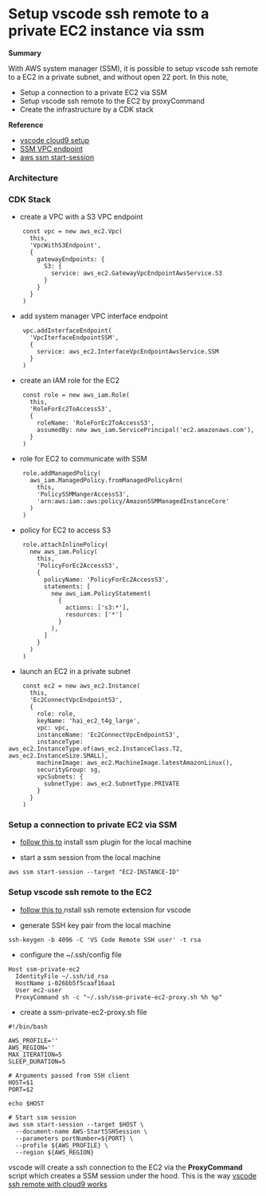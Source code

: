 # Setup vscode ssh remote to a private EC2 instance via ssm

**Summary**

With AWS system manager (SSM), it is possible to setup vscode ssh remote to a EC2 in a private subnet, and without open 22 port. In this note,

- Setup a connection to a private EC2 via SSM
- Setup vscode ssh remote to the EC2 by proxyCommand
- Create the infrastructure by a CDK stack

**Reference**

- [vscode cloud9 setup](https://aws.amazon.com/blogs/architecture/field-notes-use-aws-cloud9-to-power-your-visual-studio-code-ide/)
- [SSM VPC endpoint](https://docs.aws.amazon.com/systems-manager/latest/userguide/setup-create-vpc.html)
- [aws ssm start-session](https://docs.aws.amazon.com/cli/latest/reference/ssm/start-session.html)

### Architecture

### CDK Stack

- create a VPC with a S3 VPC endpoint

```
    const vpc = new aws_ec2.Vpc(
      this,
      'VpcWithS3Endpoint',
      {
        gatewayEndpoints: {
          S3: {
            service: aws_ec2.GatewayVpcEndpointAwsService.S3
          }
        }
      }
    )
```

- add system manager VPC interface endpoint

```
    vpc.addInterfaceEndpoint(
      'VpcIterfaceEndpointSSM',
      {
        service: aws_ec2.InterfaceVpcEndpointAwsService.SSM
      }
    )
```

- create an IAM role for the EC2

```
    const role = new aws_iam.Role(
      this,
      'RoleForEc2ToAccessS3',
      {
        roleName: 'RoleForEc2ToAccessS3',
        assumedBy: new aws_iam.ServicePrincipal('ec2.amazonaws.com'),
      }
    )
```

- role for EC2 to communicate with SSM

```
    role.addManagedPolicy(
      aws_iam.ManagedPolicy.fromManagedPolicyArn(
        this,
        'PolicySSMMangerAccessS3',
        'arn:aws:iam::aws:policy/AmazonSSMManagedInstanceCore'
      )
    )
```

- policy for EC2 to access S3

```
    role.attachInlinePolicy(
      new aws_iam.Policy(
        this,
        'PolicyForEc2AccessS3',
        {
          policyName: 'PolicyForEc2AccessS3',
          statements: [
            new aws_iam.PolicyStatement(
              {
                actions: ['s3:*'],
                resources: ['*']
              }
            ),
          ]
        }
      )
    )

```

- launch an EC2 in a private subnet

```
    const ec2 = new aws_ec2.Instance(
      this,
      'Ec2ConnectVpcEndpointS3',
      {
        role: role,
        keyName: 'hai_ec2_t4g_large',
        vpc: vpc,
        instanceName: 'Ec2ConnectVpcEndpointS3',
        instanceType: aws_ec2.InstanceType.of(aws_ec2.InstanceClass.T2, aws_ec2.InstanceSize.SMALL),
        machineImage: aws_ec2.MachineImage.latestAmazonLinux(),
        securityGroup: sg,
        vpcSubnets: {
          subnetType: aws_ec2.SubnetType.PRIVATE
        }
      }
    )
```

### Setup a connection to private EC2 via SSM

- [follow this to](https://docs.aws.amazon.com/systems-manager/latest/userguide/session-manager-working-with-install-plugin.html) install ssm plugin for the local machine

- start a ssm session from the local machine

```
aws ssm start-session --target "EC2-INSTANCE-ID"
```

### Setup vscode ssh remote to the EC2

- [follow this to ](https://marketplace.visualstudio.com/items?itemName=ms-vscode-remote.remote-ssh)nstall ssh remote extension for vscode

- generate SSH key pair from the local machine

```
ssh-keygen -b 4096 -C 'VS Code Remote SSH user' -t rsa

```

- configure the ~/.ssh/config file

```
Host ssm-private-ec2
  IdentityFile ~/.ssh/id_rsa
  HostName i-026bb5f5caaf16aa1
  User ec2-user
  ProxyCommand sh -c "~/.ssh/ssm-private-ec2-proxy.sh %h %p"
```

- create a ssm-private-ec2-proxy.sh file

```
#!/bin/bash

AWS_PROFILE=''
AWS_REGION=''
MAX_ITERATION=5
SLEEP_DURATION=5

# Arguments passed from SSH client
HOST=$1
PORT=$2

echo $HOST

# Start ssm session
aws ssm start-session --target $HOST \
  --document-name AWS-StartSSHSession \
  --parameters portNumber=${PORT} \
  --profile ${AWS_PROFILE} \
  --region ${AWS_REGION}
```

vscode will create a ssh connection to the EC2 via the **ProxyCommand** script which creates a SSM session under the hood. This is the way [vscode ssh remote with cloud9 works](https://aws.amazon.com/blogs/architecture/field-notes-use-aws-cloud9-to-power-your-visual-studio-code-ide/)
